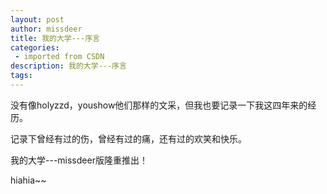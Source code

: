 ```yaml
---
layout: post
author: missdeer
title: 我的大学---序言
categories: 
 - imported from CSDN
description: 我的大学---序言
tags: 
---
```


没有像holyzzd，youshow他们那样的文采，但我也要记录一下我这四年来的经历。

记录下曾经有过的伤，曾经有过的痛，还有过的欢笑和快乐。

我的大学---missdeer版隆重推出！

hiahia~~
